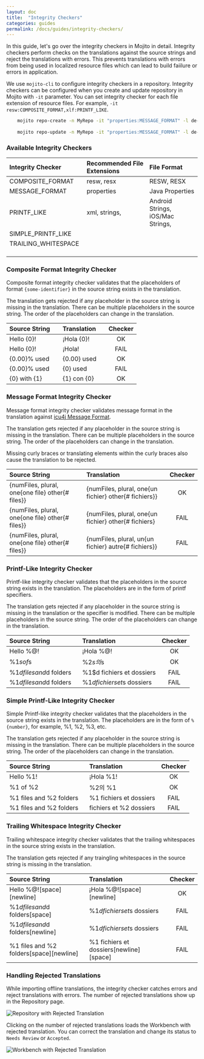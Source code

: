 ```yaml
---
layout: doc
title:  "Integrity Checkers"
categories: guides
permalink: /docs/guides/integrity-checkers/
---
```


In this guide, let's go over the integrity checkers in Mojito in detail.  Integrity checkers perform checks on the translations against the source strings and reject the translations with errors.  This prevents translations with errors from being used in localized resource files which can lead to build faiilure or errors in application.


We use `mojito-cli` to configure integrity checkers in a repository.  Integrity checkers can be configured when you create and update repository in Mojito with `-it` parameter.  You can set integrity checker for each file extension of resource files.  For example, `-it resw:COMPOSITE_FORMAT,xlf:PRINTF_LIKE`.

```bash
    mojito repo-create -n MyRepo -it "properties:MESSAGE_FORMAT" -l de-DE es-ES
    
    mojito repo-update -n MyRepo -it "properties:MESSAGE_FORMAT" -l de-DE es-ES
```

### Available Integrity Checkers

| Integrity Checker                      | Recommended File Extensions&nbsp;&nbsp;&nbsp; | File Format                          |
|:---------------------------------------|:----------------------------------------------|:-------------------------------------|
| COMPOSITE_FORMAT                       | resw, resx                                    | RESW, RESX                           |
| MESSAGE_FORMAT                         | properties                                    | Java Properties                      |
| PRINTF_LIKE                            | xml, strings,                                 | Android Strings, iOS/Mac Strings,    |
| SIMPLE_PRINTF_LIKE                     |                                               |                                      |
| TRAILING_WHITESPACE &nbsp;&nbsp;&nbsp; |                                               |                                      |


### Composite Format Integrity Checker

Composite format integrity checker validates that the placeholders of format `{some-identifier}` in the source string exists in the translation.  

The translation gets rejected if any placeholder in the source string is missing in the translation.  There can be multiple placeholders in the source string.  The order of the placeholders can change in the translation. 

| Source String &nbsp;&nbsp;&nbsp; | Translation &nbsp;&nbsp;&nbsp; | Checker |
|:---------------------------------|:-------------------------------|:-------:|
| Hello {0}!                       | ¡Hola {0}!                     | OK      |
| Hello {0}!                       | ¡Hola!                         | FAIL    |
| {0.00}% used                     | {0.00} used                    | OK      |
| {0.00}% used                     | {0} used                       | FAIL    |
| {0} with {1}                     | {1} con {0}                    | OK      |



### Message Format Integrity Checker

Message format integrity checker validates message format in the translation against [icu4j Message Format](http://icu-project.org/apiref/icu4j/com/ibm/icu/text/MessageFormat.html).

The translation gets rejected if any placeholder in the source string is missing in the translation.  There can be multiple placeholders in the source string.  The order of the placeholders can change in the translation.

Missing curly braces or translating elements within the curly braces also cause the translation to be rejected.

| Source String                                                 | Translation                                           | Checker |
|:--------------------------------------------------------------|:------------------------------------------------------|:-------:|
| {numFiles, plural, one{one file} other{# files}} &nbsp;&nbsp; | {numFiles, plural, one{un fichier} other{# fichiers}} | OK      |
| {numFiles, plural, one{one file} other{# files}} &nbsp;&nbsp; | {numFiles, plural, one{un fichier} other{# fichiers}  | FAIL    |
| {numFiles, plural, one{one file} other{# files}} &nbsp;&nbsp; | {numFiles, plural, un{un fichier} autre{# fichiers}}  | FAIL    |




### Printf-Like Integrity Checker

Printf-like integrity checker validates that the placeholders in the source string exists in the translation.  The placeholders are in the form of printf specifiers.  

The translation gets rejected if any placeholder in the source string is missing in the translation or the specifier is modified.  There can be multiple placeholders in the source string.  The order of the placeholders can change in the translation. 

| Source String                            | Translation                     | Checker |
|:-----------------------------------------|:--------------------------------|:-------:|
| Hello %@!                                | ¡Hola %@!                       | OK      |
| %1$s of %2$s                             | %2$s의 %1$s                      | OK      |
| %1$d files and %2$d folders              | %1$d fichiers et dossiers       | FAIL    |
| %1$d files and %2$d folders &nbsp;&nbsp; | %1$d fichiers et %2$s dossiers  | FAIL    |




### Simple Printf-Like Integrity Checker

Simple Printf-like integrity checker validates that the placeholders in the source string exists in the translation.  The placeholders are in the form of `%{number}`, for example, %1, %2, %3, etc.

The translation gets rejected if any placeholder in the source string is missing in the translation.  There can be multiple placeholders in the source string.  The order of the placeholders can change in the translation.

| Source String                        | Translation                     | Checker |
|:-------------------------------------|:--------------------------------|:-------:|
| Hello %1!                            | ¡Hola %1!                       | OK      |
| %1 of %2                             | %2의 %1                          | OK      |
| %1 files and %2 folders              | %1 fichiers et dossiers         | FAIL    |
| %1 files and %2 folders &nbsp;&nbsp; | fichiers et %2 dossiers         | FAIL    |




### Trailing Whitespace Integrity Checker

Trailing whitespace integrity checker validates that the trailing whitespaces in the source string exists in the translation.  

The translation gets rejected if any traingling whitespaces in the source string is missing in the translation.  

| Source String                                    | Translation                                         | Checker |
|:-------------------------------------------------|:----------------------------------------------------|:-------:|
| Hello %@![space][newline]                        | ¡Hola %@![space][newline]                           | OK      |
| %1$d files and %2$d folders[space]               | %1$d fichiers et %2$s dossiers                      | FAIL    |
| %1$d files and %2$d folders[newline]&nbsp;&nbsp; | %1$d fichiers et %2$s dossiers                      | FAIL    |
| %1 files and %2 folders[space][newline]          | %1 fichiers et dossiers[newline][space]&nbsp;&nbsp; | FAIL    |





### Handling Rejected Translations

While importing offline translations, the integrity checker catches errors and reject translations with errors.  The number of rejected translations show up in the Repository page.

![Repository with Rejected Translation](./images/repository-rejected-translation.png)

Clicking on the number of rejected translations loads the Workbench with rejected translation.  You can correct the translation and change its status to `Needs Review` or `Accepted`.

![Workbench with Rejected Translation](./images/workbench-warning.png)


